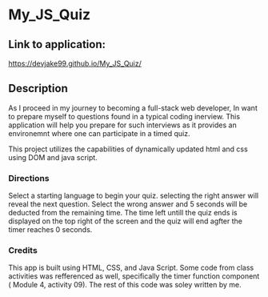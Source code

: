 # My_JS_Quiz
## Link to application: 
https://devjake99.github.io/My_JS_Quiz/

## Description
As I proceed in my journey to becoming a full-stack web developer, In want to prepare myself 
to questions found in a typical coding inerview. 
This application will help you prepare for such interviews as it provides an environemnt where 
one can participate in a timed quiz. 

This project utilizes the capabilities of dynamically updated html and css using DOM and java script.

### Directions
Select a starting language to begin your quiz. selecting the right answer will reveal the next question.
Select the wrong answer and 5 seconds will be deducted from the remaining time. The time left untill the 
quiz ends is displayed on the top right of the screen and the quiz will end agfter the timer reaches 0 seconds. 

### Credits
This app is built using HTML, CSS, and Java Script. Some code from class activities was refferenced as well, specifically the timer function component ( Module 4, activity 09). The rest of this code was soley written by me. 